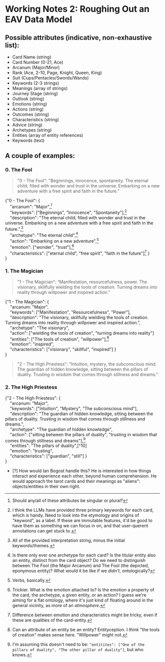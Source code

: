 # Working Notes 2: Roughing Out an EAV Data Model

## Possible attributes (indicative, non-exhaustive list):

- Card Name (string)
- Card Number (0-21, Ace)
- Arcanum (Major/Minor)
- Rank (Ace, 2-10, Page, Knight, Queen, King)
- Suit (Cups/Pentacles/Swords/Wands)
- Keywords (2-3 strings)
- Meanings (array of strings)
- Journey Stage (string)
- Outlook (string)
- Emotions (string)
- Actions (string)
- Outcomes (string)
- Characteristics (string)
- Advice (string)
- Archetypes (string)
- Entities (array of entity references)
- Keywords (text)

## A couple of examples:

### 0. The Fool

> "0 - The Fool": "Beginnings, innocence, spontaneity. The eternal child, filled with wonder and trust in the universe. Embarking on a new adventure with a free spirit and faith in the future."

{"0 - The Fool": {  
&nbsp;&nbsp;&nbsp;&nbsp;"arcanum": "Major",[^1]  
&nbsp;&nbsp;&nbsp;&nbsp;"keywords": ["Beginnings", "Innocence", "Spontaneity"],[^2]  
&nbsp;&nbsp;&nbsp;&nbsp;"description": "The eternal child, filled with wonder and trust in the universe. Embarking on a new adventure with a free spirit and faith in the future.",[^3]  
&nbsp;&nbsp;&nbsp;&nbsp;"archetype": "The eternal child",[^4]  
&nbsp;&nbsp;&nbsp;&nbsp;"action": "Embarking on a new adventure",[^5]  
&nbsp;&nbsp;&nbsp;&nbsp;"emotion": ["wonder", "trust"],[^6]  
&nbsp;&nbsp;&nbsp;&nbsp;"characteristics": ["eternal child", "free spirit", "faith in the future"][^7] }  
}  

### 1. The Magician

> "1 - The Magician": “Manifestation, resourcefulness, power. The visionary, skillfully wielding the tools of creation. Turning dreams into reality through willpower and inspired action.”

{"1 - The Magician": {  
&nbsp;&nbsp;&nbsp;&nbsp;"arcanum: "Major",  
&nbsp;&nbsp;&nbsp;&nbsp;"keywords": ["Manifestation", "Resourcefulness", "Power"],  
&nbsp;&nbsp;&nbsp;&nbsp;"description": "The visionary, skillfully wielding the tools of creation. Turning dreams into reality through willpower and inspired action.”,  
&nbsp;&nbsp;&nbsp;&nbsp;"archetype": "The visionary",  
&nbsp;&nbsp;&nbsp;&nbsp;"action": ["wielding the tools of creation", "turning dreams into reality"]  
&nbsp;&nbsp;&nbsp;&nbsp;"entities": ["The tools of creation", "willpower"],[^8]  
&nbsp;&nbsp;&nbsp;&nbsp;"emotion": "inspired",  
&nbsp;&nbsp;&nbsp;&nbsp;"characteristics": ["visionary", "skillful", "inspired"] }  
}  

> "2 - The High Priestess": "Intuition, mystery, the subconscious mind. The guardian of hidden knowledge, sitting between the pillars of duality. Trusting in wisdom that comes through stillness and dreams."

### 2. The High Priestess

{"2 - The High Priestess": {  
&nbsp;&nbsp;&nbsp;&nbsp;"arcanum: "Major",  
&nbsp;&nbsp;&nbsp;&nbsp;"keywords": ["Intuition", "Mystery", "The subconscious mind"],  
&nbsp;&nbsp;&nbsp;&nbsp;"description": "The guardian of hidden knowledge, sitting between the pillars of duality. Trusting in wisdom that comes through stillness and dreams.",  
&nbsp;&nbsp;&nbsp;&nbsp;"archetype": "The guardian of hidden knowledge",  
&nbsp;&nbsp;&nbsp;&nbsp;"action": ["sitting between the pillars of duality", "trusting in wisdom that comes through stillness and dreams"],[^9]  
&nbsp;&nbsp;&nbsp;&nbsp;"entities": "The pillars of duality",[^10]  
&nbsp;&nbsp;&nbsp;&nbsp;"emotion": "trusting",  
&nbsp;&nbsp;&nbsp;&nbsp;"characteristics": ["guardian", "still"] }  
}  

- [?] How would Ian Bogost handle this? He is interested in how things interact and experience each other, beyond human comprehension. He would approach the tarot cards and their meanings as "aliens": objects/entities in their own right.

[^1]: Should any/all of these attributes be singular or plural?
[^2]: I think the LLMs have provided three primary keywords for each card, which is handy. Need to look into the etymology and origins of "keyword", as a label. If these are immutable features, it'd be good to have them as something we can focus in on, and that user-querent annotations can get stuck to.
[^3]: All of the provided interpretation string, minus the initial keywords/themes.
[^4]: Is there only ever one archetype for each card? Is the titular entity also an entity, distinct from the card object? Do we need to distinguish between The Fool (the Major Arcanum) and The Fool (the depicted, eponymous entity)? What would it be like if we _didn't_, ontologically?
[^5]: Verbs, basically.
[^6]: Trickier. What is the emotion attached to? Is the emotion a property of the card, the archetype, a given entity, or an action? I guess we're aiming for a flat ontology, where it's just kind of floating around in the general vicinity, as more of an _atmosphere_.
[^7]: Difference between emotion and characteristics might be tricky, even if these are qualities of the card-entity.
[^8]: Can an attribute of an entity be an entity? Entityception. I _think_ "the tools of creation" makes sense here. "Willpower" might not.
[^9]: I'm assuming this doesn't need to be: `"entitites": ["One of the pillars of duality", "The other pillar of duality"]`, but who knows.